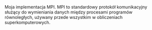  Moja implementacja MPI. MPI to standardowy protokół komunikacyjny służący do wymieniania danych między procesami programów równoległych, używany przede wszystkim w obliczeniach superkomputerowych.
